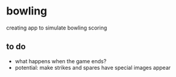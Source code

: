 # bowling
creating app to simulate bowling scoring

## to do
- what happens when the game ends?
- potential: make strikes and spares have special images appear
